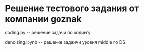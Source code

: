 # Решение тестового задания от компании goznak

coding.py -- решение задачи по кодингу

denoising.ipynb -- решение заданчи уровня middle по DS